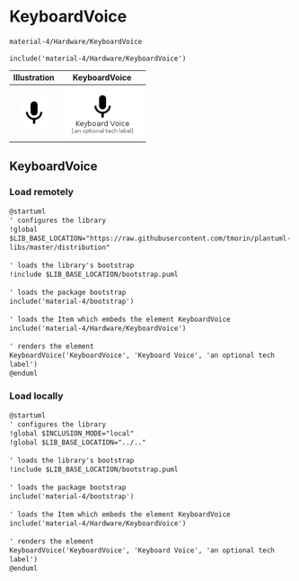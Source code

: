# KeyboardVoice


```text
material-4/Hardware/KeyboardVoice
```

```text
include('material-4/Hardware/KeyboardVoice')
```



| Illustration | KeyboardVoice |
| :---: | :---: |
| ![illustration for Illustration](../../material-4/Hardware/KeyboardVoice.png) | ![illustration for KeyboardVoice](../../material-4/Hardware/KeyboardVoice.Local.png) |




## KeyboardVoice

### Load remotely
```plantuml
@startuml
' configures the library
!global $LIB_BASE_LOCATION="https://raw.githubusercontent.com/tmorin/plantuml-libs/master/distribution"

' loads the library's bootstrap
!include $LIB_BASE_LOCATION/bootstrap.puml

' loads the package bootstrap
include('material-4/bootstrap')

' loads the Item which embeds the element KeyboardVoice
include('material-4/Hardware/KeyboardVoice')

' renders the element
KeyboardVoice('KeyboardVoice', 'Keyboard Voice', 'an optional tech label')
@enduml
```

### Load locally
```plantuml
@startuml
' configures the library
!global $INCLUSION_MODE="local"
!global $LIB_BASE_LOCATION="../.."

' loads the library's bootstrap
!include $LIB_BASE_LOCATION/bootstrap.puml

' loads the package bootstrap
include('material-4/bootstrap')

' loads the Item which embeds the element KeyboardVoice
include('material-4/Hardware/KeyboardVoice')

' renders the element
KeyboardVoice('KeyboardVoice', 'Keyboard Voice', 'an optional tech label')
@enduml
```

